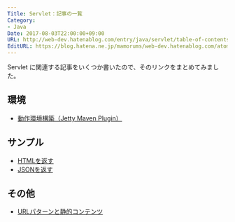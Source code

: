 ```yaml
---
Title: Servlet：記事の一覧
Category:
- Java
Date: 2017-08-03T22:00:00+09:00
URL: http://web-dev.hatenablog.com/entry/java/servlet/table-of-contents
EditURL: https://blog.hatena.ne.jp/mamorums/web-dev.hatenablog.com/atom/entry/8599973812285818342
---
```


Servlet に関連する記事をいくつか書いたので、そのリンクをまとめてみました。


## 環境
- [動作環境構築（Jetty Maven Plugin）](/entry/java/servlet/env/jetty-maven-plugin)


## サンプル
- [HTMLを返す](/entry/java/servlet/response/html)
- [JSONを返す](/entry/java/servlet/response/json)


## その他
- [URLパターンと静的コンテンツ](/entry/java/servlet/url-pattern-static-contents)

